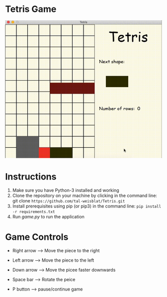 # Tetris Game


![A demonstration of the snake game](imageFiles/game_demo.gif) 



<h1>Instructions </h1>

1. Make sure you have Python-3 installed and working 
2. Clone the repository on your machine by clicking in the command line: 
git clone ```https://github.com/tal-weisblat/Tetris.git```
3. Install prerequisites using pip (or pip3) in the command line: ```pip install -r requirements.txt```
4. Run <i>game.py</i> to run the application 



<h1> Game Controls </h1>

* Right arrow --> Move the piece to the right

* Left arrow --> Move the piece to the left

* Down arrow --> Move the picee faster downwards

* Space bar --> Rotate the peice 

* P button --> pause/continue game 



<!-- Down arrow -> Drop the piece -->
<!-- Up arrow -> Rotate the piece clockwise -->
<!-- Z -> Rotate the piece counterclockwise -->
<!-- R -> Restart -->
<!-- P -> Pause/Unpause -->


